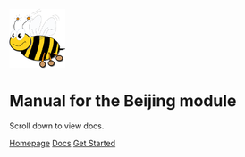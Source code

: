 

![VSCP logo](./docs/images/logo_100.png)

# Manual for the Beijing module

Scroll down to view docs.

[Homepage](https://www.vscp.org)
[Docs](https://www.vscp.org/#documentation)
[Get Started](./README)
